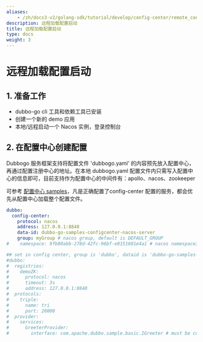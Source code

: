 ```yaml
---
aliases:
    - /zh/docs3-v2/golang-sdk/tutorial/develop/config-center/remote_config/
description: 远程加载配置启动
title: 远程加载配置启动
type: docs
weight: 3
---
```




# 远程加载配置启动

## 1. 准备工作

- dubbo-go cli 工具和依赖工具已安装
- 创建一个新的 demo 应用
- 本地/远程启动一个 Nacos 实例，登录控制台

## 2. 在配置中心创建配置

Dubbogo 服务框架支持将配置文件 'dubbogo.yaml' 的内容预先放入配置中心，再通过配置注册中心的地址。在本地 dubbogo.yaml 配置文件内只需写入配置中心的信息即可，目前支持作为配置中心的中间件有：apollo、nacos、zookeeper

可参考 [配置中心 samples](https://github.com/apache/dubbo-go-samples/tree/master/configcenter)，凡是正确配置了config-center 配置的服务，都会优先从配置中心加载整个配置文件。

```yaml
dubbo:
  config-center:
    protocol: nacos
    address: 127.0.0.1:8848
    data-id: dubbo-go-samples-configcenter-nacos-server
    group: myGroup # nacos group, default is DEFAULT_GROUP
#    namespace: 9fb00abb-278d-42fc-96bf-e0151601e4a1 # nacos namespaceID, default is public namespace

## set in config center, group is 'dubbo', dataid is 'dubbo-go-samples-configcenter-nacos-server', namespace is default
#dubbo:
#  registries:
#    demoZK:
#      protocol: nacos
#      timeout: 3s
#      address: 127.0.0.1:8848
#  protocols:
#    triple:
#      name: tri
#      port: 20000
#  provider:
#    services:
#      GreeterProvider:
#        interface: com.apache.dubbo.sample.basic.IGreeter # must be compatible with grpc or dubbo-java
```